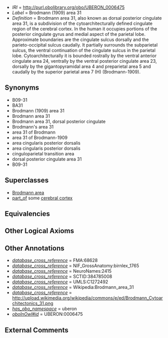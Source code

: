  * *IRI* = http://purl.obolibrary.org/obo/UBERON_0006475
 * *Label* = Brodmann (1909) area 31
 * *Definition* = Brodmann area 31, also known as dorsal posterior cingulate area 31, is a subdivision of the cytoarchitecturally defined cingulate region of the cerebral cortex. In the human it occupies portions of the posterior cingulate gyrus and medial aspect of the parietal lobe. Approximate boundaries are the cingulate sulcus dorsally and the parieto-occipital sulcus caudally. It partially surrounds the subparietal sulcus, the ventral continuation of the cingulate sulcus in the parietal lobe. Cytoarchitecturally it is bounded rostrally by the ventral anterior cingulate area 24, ventrally by the ventral posterior cingulate area 23, dorsally by the gigantopyramidal area 4 and preparietal area 5 and caudally by the superior parietal area 7 (H) (Brodmann-1909).

## Synonyms

 * B09-31
 * BA31
 * Brodmann (1909) area 31
 * Brodmann area 31
 * Brodmann area 31, dorsal posterior cingulate
 * Brodmann's area 31
 * area 31 of Brodmann
 * area 31 of Brodmann-1909
 * area cingularis posterior dorsalis
 * area cingularis posterior dorsalis
 * cinguloparietal transition area
 * dorsal posterior cingulate area 31
 * B09-31

## Superclasses

 * [Brodmann area](../../UBERON/29/UBERON_0013529.md)
 * [part_of](../../BFO/50/BFO_0000050.md) some [cerebral cortex](../../UBERON/56/UBERON_0000956.md)

## Equivalencies


## Other Logical Axioms


## Other Annotations

 * *[database_cross_reference](../../ef/oboInOwl#hasDbXref.md)* = FMA:68628
 * *[database_cross_reference](../../ef/oboInOwl#hasDbXref.md)* = NIF_GrossAnatomy:birnlex_1765
 * *[database_cross_reference](../../ef/oboInOwl#hasDbXref.md)* = NeuroNames:2415
 * *[database_cross_reference](../../ef/oboInOwl#hasDbXref.md)* = SCTID:384785008
 * *[database_cross_reference](../../ef/oboInOwl#hasDbXref.md)* = UMLS:C1272492
 * *[database_cross_reference](../../ef/oboInOwl#hasDbXref.md)* = Wikipedia:Brodmann_area_31
 * *[database_cross_reference](../../ef/oboInOwl#hasDbXref.md)* = http://upload.wikimedia.org/wikipedia/commons/e/ed/Brodmann_Cytoarchitectonics_31.png
 * *[has_obo_namespace](../../ce/oboInOwl#hasOBONamespace.md)* = uberon
 * *[oboInOwl#id](../../id/oboInOwl#id.md)* = UBERON:0006475

## External Comments

